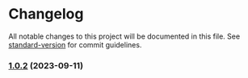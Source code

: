 # Changelog

All notable changes to this project will be documented in this file. See [standard-version](https://github.com/conventional-changelog/standard-version) for commit guidelines.

### [1.0.2](https://github.com/multivers-dev/angular-cookbook/compare/v1.0.1...v1.0.2) (2023-09-11)
